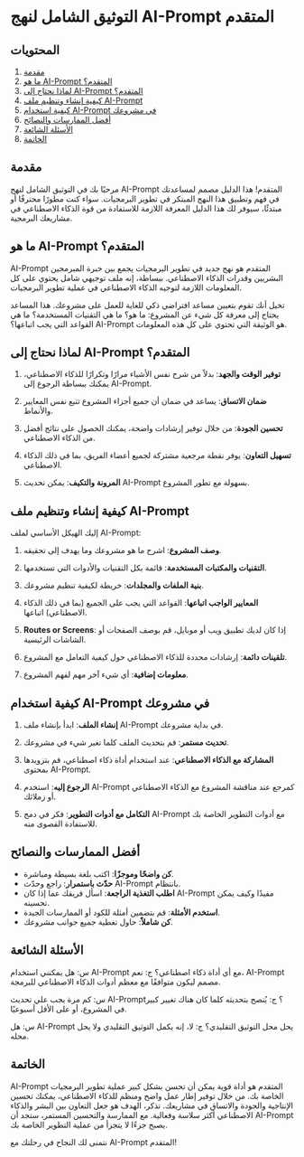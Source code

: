 # التوثيق الشامل لنهج AI-Prompt المتقدم

## المحتويات
1. [مقدمة](#مقدمة)
2. [ما هو AI-Prompt المتقدم؟](#ما-هو-ai-prompt-المتقدم)
3. [لماذا نحتاج إلى AI-Prompt المتقدم؟](#لماذا-نحتاج-إلى-ai-prompt-المتقدم)
4. [كيفية إنشاء وتنظيم ملف AI-Prompt](#كيفية-إنشاء-وتنظيم-ملف-ai-prompt)
5. [كيفية استخدام AI-Prompt في مشروعك](#كيفية-استخدام-ai-prompt-في-مشروعك)
6. [أفضل الممارسات والنصائح](#أفضل-الممارسات-والنصائح)
7. [الأسئلة الشائعة](#الأسئلة-الشائعة)
8. [الخاتمة](#الخاتمة)

## مقدمة

مرحبًا بك في التوثيق الشامل لنهج AI-Prompt المتقدم! هذا الدليل مصمم لمساعدتك في فهم وتطبيق هذا النهج المبتكر في تطوير البرمجيات. سواء كنت مطورًا محترفًا أو مبتدئًا، سيوفر لك هذا الدليل المعرفة اللازمة للاستفادة من قوة الذكاء الاصطناعي في مشاريعك البرمجية.

## ما هو AI-Prompt المتقدم؟

AI-Prompt المتقدم هو نهج جديد في تطوير البرمجيات يجمع بين خبرة المبرمجين البشريين وقدرات الذكاء الاصطناعي. ببساطة، إنه ملف توجيهي شامل يحتوي على كل المعلومات اللازمة لتوجيه الذكاء الاصطناعي في عملية تطوير البرمجيات.

تخيل أنك تقوم بتعيين مساعد افتراضي ذكي للغاية للعمل على مشروعك. هذا المساعد يحتاج إلى معرفة كل شيء عن المشروع: ما هو؟ ما هي التقنيات المستخدمة؟ ما هي القواعد التي يجب اتباعها؟ AI-Prompt هو الوثيقة التي تحتوي على كل هذه المعلومات.

## لماذا نحتاج إلى AI-Prompt المتقدم؟

1. **توفير الوقت والجهد**: بدلاً من شرح نفس الأشياء مرارًا وتكرارًا للذكاء الاصطناعي، يمكنك ببساطة الرجوع إلى AI-Prompt.

2. **ضمان الاتساق**: يساعد في ضمان أن جميع أجزاء المشروع تتبع نفس المعايير والأنماط.

3. **تحسين الجودة**: من خلال توفير إرشادات واضحة، يمكنك الحصول على نتائج أفضل من الذكاء الاصطناعي.

4. **تسهيل التعاون**: يوفر نقطة مرجعية مشتركة لجميع أعضاء الفريق، بما في ذلك الذكاء الاصطناعي.

5. **المرونة والتكيف**: يمكن تحديث AI-Prompt بسهولة مع تطور المشروع.

## كيفية إنشاء وتنظيم ملف AI-Prompt

إليك الهيكل الأساسي لملف AI-Prompt:

1. **وصف المشروع**: اشرح ما هو مشروعك وما يهدف إلى تحقيقه.

2. **التقنيات والمكتبات المستخدمة**: قائمة بكل التقنيات والأدوات التي تستخدمها.

3. **بنية الملفات والمجلدات**: خريطة لكيفية تنظيم مشروعك.

4. **المعايير الواجب اتباعها**: القواعد التي يجب على الجميع (بما في ذلك الذكاء الاصطناعي) اتباعها.

5. **Routes or Screens**: إذا كان لديك تطبيق ويب أو موبايل، قم بوصف الصفحات أو الشاشات الرئيسية.

6. **تلقينات دائمة**: إرشادات محددة للذكاء الاصطناعي حول كيفية التعامل مع المشروع.

7. **معلومات إضافية**: أي شيء آخر مهم لفهم المشروع.

## كيفية استخدام AI-Prompt في مشروعك

1. **إنشاء الملف**: ابدأ بإنشاء ملف AI-Prompt في بداية مشروعك.

2. **تحديث مستمر**: قم بتحديث الملف كلما تغير شيء في مشروعك.

3. **المشاركة مع الذكاء الاصطناعي**: عند استخدام أداة ذكاء اصطناعي، قم بتزويدها بمحتوى AI-Prompt.

4. **الرجوع إليه**: استخدم AI-Prompt كمرجع عند مناقشة المشروع مع الذكاء الاصطناعي أو زملائك.

5. **التكامل مع أدوات التطوير**: فكر في دمج AI-Prompt مع أدوات التطوير الخاصة بك للاستفادة القصوى منه.

## أفضل الممارسات والنصائح

- **كن واضحًا وموجزًا**: اكتب بلغة بسيطة ومباشرة.
- **حدّث باستمرار**: راجع وحدّث AI-Prompt بانتظام.
- **اطلب التغذية الراجعة**: اسأل فريقك عما إذا كان AI-Prompt مفيدًا وكيف يمكن تحسينه.
- **استخدم الأمثلة**: قم بتضمين أمثلة للكود أو الممارسات الجيدة.
- **كن شاملاً**: حاول تغطية جميع جوانب مشروعك.

## الأسئلة الشائعة

س: هل يمكنني استخدام AI-Prompt مع أي أداة ذكاء اصطناعي؟
ج: نعم، AI-Prompt مصمم ليكون متوافقًا مع معظم أدوات الذكاء الاصطناعي للبرمجة.

س: كم مرة يجب علي تحديث AI-Prompt؟
ج: يُنصح بتحديثه كلما كان هناك تغيير كبير في المشروع، أو على الأقل أسبوعيًا.

س: هل AI-Prompt يحل محل التوثيق التقليدي؟
ج: لا، إنه يكمل التوثيق التقليدي ولا يحل محله.

## الخاتمة

AI-Prompt المتقدم هو أداة قوية يمكن أن تحسن بشكل كبير عملية تطوير البرمجيات الخاصة بك. من خلال توفير إطار عمل واضح ومنظم للذكاء الاصطناعي، يمكنك تحسين الإنتاجية والجودة والاتساق في مشاريعك. تذكر، الهدف هو جعل التعاون بين البشر والذكاء الاصطناعي أكثر سلاسة وفعالية. مع الممارسة والتحسين المستمر، ستجد أن AI-Prompt يصبح جزءًا لا يتجزأ من عملية التطوير الخاصة بك.

نتمنى لك النجاح في رحلتك مع AI-Prompt المتقدم!
